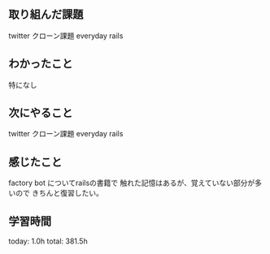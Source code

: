 ## 取り組んだ課題
 twitter クローン課題
 everyday rails
## わかったこと
 特になし
## 次にやること
 twitter クローン課題
 everyday rails
## 感じたこと
 factory bot についてrailsの書籍で
 触れた記憶はあるが、覚えていない部分が多いので
 きちんと復習したい。
## 学習時間
today: 1.0h
total: 381.5h